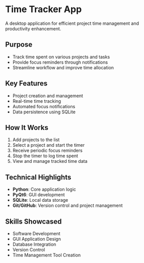 # Time Tracker App

A desktop application for efficient project time management and productivity enhancement.

## Purpose
- Track time spent on various projects and tasks
- Provide focus reminders through notifications
- Streamline workflow and improve time allocation

## Key Features
- Project creation and management
- Real-time time tracking
- Automated focus notifications
- Data persistence using SQLite

## How It Works
1. Add projects to the list
2. Select a project and start the timer
3. Receive periodic focus reminders
4. Stop the timer to log time spent
5. View and manage tracked time data

## Technical Highlights
- **Python**: Core application logic
- **PyQt6**: GUI development
- **SQLite**: Local data storage
- **Git/GitHub**: Version control and project management

## Skills Showcased
- Software Development
- GUI Application Design
- Database Integration
- Version Control
- Time Management Tool Creation
